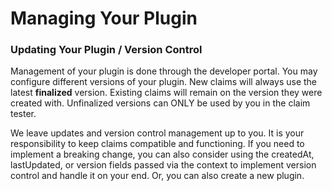 # Managing Your Plugin

### Updating Your Plugin / Version Control

Management of your plugin is done through the developer portal. You may configure different versions of your plugin. New claims will always use the latest **finalized** version. Existing claims will remain on the version they were created with. Unfinalized versions can ONLY be used by you in the claim tester.

We leave updates and version control management up to you. It is your responsibility to keep claims compatible and functioning. If you need to implement a breaking change, you can also consider using the createdAt, lastUpdated, or version fields passed via the context to implement version control and handle it on your end. Or, you can also create a new plugin.